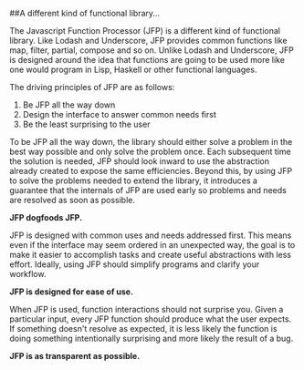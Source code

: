 ##A different kind of functional library...

The Javascript Function Processor (JFP) is a different kind of functional library.  Like Lodash and Underscore,
JFP provides common functions like map, filter, partial, compose and so on.  Unlike Lodash and Underscore,
JFP is designed around the idea that functions are going to be used more like one would program in
Lisp, Haskell or other functional languages.

The driving principles of JFP are as follows:

1. Be JFP all the way down
2. Design the interface to answer common needs first
3. Be the least surprising to the user

To be JFP all the way down, the library should either solve a problem in the best way possible and
only solve the problem once. Each subsequent time the solution is needed, JFP should look inward
to use the abstraction already created to expose the same efficiencies.  Beyond this, by
using JFP to solve the problems needed to extend the library, it introduces a guarantee
that the internals of JFP are used early so problems and needs are resolved as soon as possible.

**JFP dogfoods JFP.**

JFP is designed with common uses and needs addressed first.  This means even if the interface may seem
ordered in an unexpected way, the goal is to make it easier to accomplish tasks and create useful abstractions
with less effort.  Ideally, using JFP should simplify programs and clarify your workflow.

**JFP is designed for ease of use.**

When JFP is used, function interactions should not surprise you. Given a particular input, every JFP
function should produce what the user expects. If something doesn't resolve as expected, it is less likely
the function is doing something intentionally surprising and more likely the result of a bug.

**JFP is as transparent as possible.**
